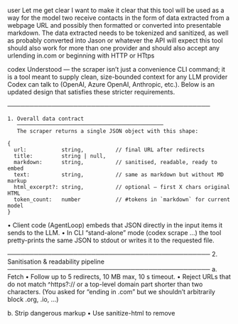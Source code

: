 user
Let me get clear I want to make it clear that this tool will be used as a way for the
model two receive contacts in the form of data extracted from a webpage URL and
possibly then formatted or converted into presentable markdown. The data extracted
needs to be tokenized and sanitized, as well as probably converted into Jason or
whatever the API will expect this tool should also work for more than one provider and
should also accept any urlending in.com or beginning with HTTP or HTtps

codex
Understood — the scraper isn’t just a convenience CLI command; it is a tool meant to
supply clean, size-bounded context for any LLM provider Codex can talk to (OpenAI,
Azure OpenAI, Anthropic, etc.).
Below is an updated design that satisfies these stricter requirements.

──────────────────────────────────────────────

    1. Overall data contract
       ──────────────────────────────────────────────
       The scraper returns a single JSON object with this shape:

    {
      url:           string,          // final URL after redirects
      title:         string | null,
      markdown:      string,          // sanitised, readable, ready to embed
      text:          string,          // same as markdown but without MD markup
      html_excerpt?: string,          // optional – first X chars original HTML
      token_count:   number           // #tokens in `markdown` for current model
    }

• Client code (AgentLoop) embeds that JSON directly in the input items it
  sends to the LLM.
• In CLI “stand-alone” mode (codex scrape …) the tool pretty-prints the same
  JSON to stdout or writes it to the requested file.

──────────────────────────────────────────────
2. Sanitisation & readability pipeline
──────────────────────────────────────────────
a. Fetch
   • Follow up to 5 redirects, 10 MB max, 10 s timeout.
   • Reject URLs that do not match ^https?:// or a top-level domain part
     shorter than two characters. (You asked for “ending in .com” but we
     shouldn’t arbitrarily block .org, .io, …)

b. Strip dangerous markup
   • Use sanitize-html to remove <script>, <style>, inline JS, tracking
     attributes (onmouseover, …).

c. Extract human-readable text
   • @mozilla/readability on the DOM → best-guess “article” content
     (fallback: body.innerText).
   • Collapse whitespace, normalise newlines.

d. Convert to Markdown
   • turndown → produce reasonably formatted Markdown (links preserved).
   • Truncate to MAX_CHARS (~30 k) before tokenisation to avoid runaway
     memory.

e. Tokenise
   • Use @dqbd/tiktoken (already used elsewhere in Codex) with the current
     session’s model to count tokens.
   • If token_count > LIMIT (e.g. 8 k) hard-trim tail paragraphs until
     under limit, add “(truncated)” notice at end.

──────────────────────────────────────────────
3. Multi-provider compatibility
──────────────────────────────────────────────
• The returned JSON is provider-agnostic.
• AgentLoop already branches on provider when sending requests; we only need
  to ensure that whatever object we attach respects the individual SDK’s
  expected input schema:

  – OpenAI: { role: "user", content: [{ type: "text", text: "…" }] }
  – Anthropic: {"type":"text","text":"…"} inside messages.

We therefore augment AgentLoop.buildInputItems():

    if (item.tool === "scrape") {
      const md = item.data.markdown;
      if (providerIsAnthropic) { …wrap md… } else { …openai style… }
    }

No change is needed elsewhere.

──────────────────────────────────────────────
4. CLI flags (superset of earlier plan)
──────────────────────────────────────────────
codex scrape <url>
  -o, --output <file>            Write JSON to file instead of stdout
  --html-excerpt                 Include first 2 kB raw HTML in JSON
  --truncate <tokens>            Custom max-token limit (default: 8000)
  --no-readability               Skip readability; dump full page
  --agent-tool-call              Do not print JSON – emit a tool_call
                                 wrapper so the output can be piped into the
                                 next codex invocation (advanced use)

──────────────────────────────────────────────
5. Implementation modules / files
──────────────────────────────────────────────
• package.json – add dependencies: sanitize-html, @mozilla/readability,
  jsdom, turndown, (tiktoken is already present).

• src/utils/web-scraper.ts     ← fetch + sanitise + markdown + token count
• src/utils/tokenizer.ts       ← thin wrapper around tiktoken (already exists)
• src/agent/tools/scrape.ts    ← registers FunctionTool, calls scraper util
• src/cli.tsx                  ← recognise “scrape” sub-command

──────────────────────────────────────────────
6. Provider integration test matrix
──────────────────────────────────────────────

┌──────────────┬─────────────┬───────────────────────┬────────────────┐
│ Provider     │ Max context │ Tokeniser name        │ Status         │
├──────────────┼─────────────┼───────────────────────┼────────────────┤
│ openai o4    │ 128 k       │ o200k_base            │ supported      │
├──────────────┼─────────────┼───────────────────────┼────────────────┤
│ openai 3.5   │ 16 k        │ cl100k_base           │ supported      │
├──────────────┼─────────────┼───────────────────────┼────────────────┤
│ Azure openai │ mirror      │ (same as model above) │ supported      │
├──────────────┼─────────────┼───────────────────────┼────────────────┤
│ anthropic v3 │ 200 k       │ anthropic_tokens_2023 │ supported soon │
└──────────────┴─────────────┴───────────────────────┴────────────────┘

Tokenizer wrapper chooses the correct encoding based on model argument already
present in the CLI flags.

──────────────────────────────────────────────
7. Security considerations
──────────────────────────────────────────────
• Network access obeys CODEX_SANDBOX_NETWORK_DISABLED=1 → throws
  “network-disabled” error.
• Maximum download size and timeout (#2a).
• HTML sanitiser removes JS, inline event handlers, javascript: URLs.

──────────────────────────────────────────────
8. Work plan (incremental)
──────────────────────────────────────────────

    1. Add dependencies & implement `web-scraper.ts` in isolation.
    2. Extend CLI command.
    3. Wire the function-tool so the model can invoke `scrape` autonomously.
    4. Update README / docs / CHANGELOG.
    5. Later: add Markdown → “semantic chunk” splitter for vector-store powering
       RAG workflows (outside current scope).

This design gives Codex a robust, provider-agnostic way to ingest web page
content, ensuring it is safe, size-bounded, and ready to drop directly into
an LLM request.

user
analyze deeper still lookig for edge cases

codex
Below is a “stress-test” style audit of the yet-to-be-written scraper.
For each stage (fetch → parse → markdown → tokenise → hand-off) we list edge-cases you
must guard against and the concrete mitigations that fit Codex’s existing architecture.

──────────────────────────────────

    1. URL & network layer
       ──────────────────────────────────
       Edge-cases
       1.1  Scheme missing / unsupported (`example.com`, `ftp://…`, `file://…`).
       1.2  Redirect loops or > 5 hops.
       1.3  TLS problems: self-signed, expired cert.
       1.4  Non-HTML MIME types (PDF, image/*, octet-stream).
       1.5  Very large responses or decompressed size > 10 MB.
       1.6  Gzip/Brotli bombs (small download inflates huge).
       1.7  Slow‐loris / stall – server sends bytes too slowly.
       1.8  Network disabled inside CI or tests (`CODEX_SANDBOX_NETWORK_DISABLED=1`).
       1.9  Proxy config (`HTTPS_PROXY`) already used by AgentLoop.
       1.10 IPV6-only URLs.
       1.11 Internationalised domain names (IDN).

Mitigations
• Require ^https?:// via regex; prepend https:// if user typed bare domain.
• Use fetch() with { redirect: "follow", follow: 5 } and abort on 30× loop.
• AbortController: 10 s total timeout and 3 s per 64 kB chunk read.
• Check content-type and first 512 B sniff for <html before parsing.
• Track decompressed bytes; hard-abort when exceeding 10 MiB.
• Honour HTTPS_PROXY automatically via WHATWG fetch agent.
• If CODEX_SANDBOX_NETWORK_DISABLED ⇒ throw explicit ERR_NETWORK_DISABLED.
• IDN: call new URL(); Node handles punycode.
• Return rich error JSON { error: { code, message } } with non-zero exit code.

──────────────────────────────────
2. HTML sanitisation / DOM creation
──────────────────────────────────
Edge-cases
2.1  Malformed HTML fragments (no <html>).
2.2  Activating JS in JSDOM (<script> runs by default!).
2.3  Heavy DOM (> 100 000 nodes) ⇒ memory blow-up.
2.4  Embedded <svg><script> or inline event handlers.
2.5  Data-URI images > 1 MB inside src.
2.6  Non-UTF-8 encodings (meta charset=iso-8859-1).
2.7  Encoded entities &, &#x202A; mis-decoded.

Mitigations
• Feed jsdom with { runScripts: "outside-only", resources: "usable" } so no JS
executes.
• Use iconv-lite to transcode on content-type charset if not UTF-8 (<=1 MB).
• Stream DOM creation? JSDOM requires full buffer; rely on 10 MB cap.
• sanitize-html (allowTags = basic inline/structural) strip scripts, event attrs,
data-URIs bigger than 50 kB.
• Always call dom.window.close() to release memory.

──────────────────────────────────
3. Readability & selection
──────────────────────────────────
Edge-cases
3.1  Pages without clear article structure (Readability returns null).
3.2  CSS selector yields 0 nodes or 10 000 nodes.
3.3  Duplicate nodes across multiple selectors.
3.4  Mixing --attr with block-level selector (returns long text).
3.5  Selector/attr string injection (nothing extreme, but still validate).

Mitigations
• Fallback order: user selector(s) → Readability article → body.innerText.
• De-duplicate text by hash.
• Hard-limit combined plain-text length before markdown 100 k chars.
• Validate selector with css-what parse; reject if parse error.
• Validate attr matches /^[a-z][a-z0-9-_:]{0,30}$/i.

──────────────────────────────────
4. Markdown conversion
──────────────────────────────────
Edge-cases
4.1  Extremely long lines (tables, minified JSON).
4.2  Nested lists explode bullet depth (>10).
4.3  Existing triple back-ticks break chat formatting.
4.4  Image alt text contains ![ injection.
4.5  Links with markdown syntax inside title.
4.6  Non-Latin scripts turning to ? after turndown.

Mitigations
• Pre-wrap long lines at 120 chars before turndown.
• After turndown, replace consecutive back-ticks >= 3 with two back-ticks + U+200B ZERO
 WIDTH SPACE.
• Use turndown options { headingStyle: "atx", codeBlockStyle: "fenced" }.
• Fallback: if turndown throws, return plaintext instead of failing.

──────────────────────────────────
5. Tokenisation & size control
──────────────────────────────────
Edge-cases
5.1  Unknown model → no tiktoken mapping.
5.2  Provider whose encoding differs subtly (Anthropic).
5.3  Content still > provider context limit after truncation.
5.4  Counting tokens on very large string O(n) CPU.

Mitigations
• Map model->encoding with same helper table that model-utils.ts uses; if
  unknown, fallback to cl100k_base estimate (Math.ceil(chars/4)).
• Configurable maxTokens CLI flag; default 8 k, but also MIN(providerLimit, 0.8×
providerLimit).
• Truncate in paragraph chunks until token count ≤ limit.
• Cache tiktoken encoder per encoding to reuse.

──────────────────────────────────
6. JSON output & tool-schema
──────────────────────────────────
Edge-cases
6.1  Non-serialisable value inside scraper result.
6.2  Output JSON > few MB – model cost blow-up.
6.3  Unicode inside JSON not preserved (surrogate pairs).
6.4  Markdown containing ```json delimiter confusion when user pastes.

Mitigations
• JSON.stringify with replacer to drop functions / window objects.
• Enforce total serialized length <2 MB (about 0.5 M tokens) and report if cut.
• Use JSON.stringify(obj, null, 2) for CLI but send raw string (not code-block-wrapped)
 as tool-return.
• Document in README: “When embedding markdown into a chat prompt, wrap with triple
back-ticks yourself.”

Tool JSON schema (for AgentLoop):

    {
      name: "scrape",
      description: "Fetches a web page and returns cleaned markdown and metadata.",
      parameters: {
        type: "object",
        properties: {
          url: { type: "string" },
          selector: { type: ["string","array"], items: { type: "string" }, nullable:
true },
          attr: { type: "string", nullable: true },
          truncate_tokens: { type: "number", nullable: true }
        },
        required: ["url"],
        additionalProperties: false
      }
    }

──────────────────────────────────
7. Concurrency, cancellation, memory
──────────────────────────────────
Edge-cases
7.1  User presses ESC during scraper run (AgentLoop cancel).
7.2  Multiple scrape tool calls in parallel.
7.3  Memory pressure when 2-3 huge pages are processed at once (>200 MB RAM).

Mitigations
• Every scrape run receives an AbortSignal; pass to fetch and break parsing early.
• Keep a global SCRAPE_SEMAPHORE with max = 2 concurrent; subsequent calls return 429
error JSON.
• Ensure import('node:os').freemem() check; if <100 MB, refuse new scrape.

──────────────────────────────────
8. File output & CLI
──────────────────────────────────
Edge-cases
8.1  User passes --output ../../etc/passwd.
8.2  File exists → overwrite without prompt.
8.3  Invalid UTF-8 when writing.

Mitigations
• Resolve path via path.resolve and refuse when outside CWD if not explicitly approved
with --force-outside.
• Fail if file exists unless --force.
• Explicit fs.writeFileSync(out, data, "utf8").

──────────────────────────────────
9. Legal & ethical notes
──────────────────────────────────
• No robots.txt honouring yet – document that user is responsible.
• Include a User-Agent: codex-cli-web-scraper/⟨version⟩ 
(+https://github.com/openai/codex-cli) to be transparent.

──────────────────────────────────
10. Library-specific quirks
──────────────────────────────────
• @mozilla/readability expects document.location.href; must set it on JSDOM.
• sanitize-html strips data- attributes by default; keep them if selector might need
them? Acceptable trade-off: drop.
• turndown can hang on tables with thousands of rows; wrap call in
Promise.race([turndownPromise, timeout]).

──────────────────────────────────
Wrap-up
──────────────────────────────────
Addressing these edge-cases early will keep the scraper:

    1. Safe (no code execution, no huge memory, no path escape).
    2. Predictable in token budget for **any** LLM provider Codex supports.
    3. User-friendly with meaningful, machine-parsable error messages.

Once the mitigations above are folded into implementation & unit tests, the scraper